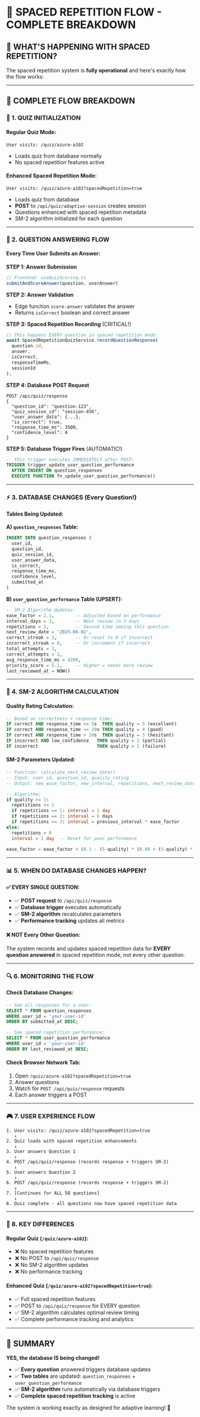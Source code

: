 # 🧠 SPACED REPETITION FLOW - COMPLETE BREAKDOWN

## 🎯 **WHAT'S HAPPENING WITH SPACED REPETITION?**

The spaced repetition system is **fully operational** and here's exactly how the flow works:

---

## 🔄 **COMPLETE FLOW BREAKDOWN**

### **🚀 1. QUIZ INITIALIZATION**

#### **Regular Quiz Mode:**
```
User visits: /quiz/azure-a102
```
- Loads quiz from database normally
- No spaced repetition features active

#### **Enhanced Spaced Repetition Mode:**
```
User visits: /quiz/azure-a102?spacedRepetition=true
```
- Loads quiz from database
- **POST** to `/api/quiz/adaptive-session` creates session
- Questions enhanced with spaced repetition metadata
- SM-2 algorithm initialized for each question

---

### **📝 2. QUESTION ANSWERING FLOW**

#### **Every Time User Submits an Answer:**

**STEP 1: Answer Submission**
```typescript
// Frontend: useQuizScoring.ts
submitAndScoreAnswer(question, userAnswer)
```

**STEP 2: Answer Validation**
- Edge function `score-answer` validates the answer
- Returns `isCorrect` boolean and correct answer

**STEP 3: Spaced Repetition Recording** (CRITICAL!)
```typescript
// This happens EVERY question in spaced repetition mode:
await SpacedRepetitionQuizService.recordQuestionResponse(
  question.id,
  answer,
  isCorrect,
  responseTimeMs,
  sessionId
);
```

**STEP 4: Database POST Request**
```http
POST /api/quiz/response
{
  "question_id": "question-123",
  "quiz_session_id": "session-456", 
  "user_answer_data": {...},
  "is_correct": true,
  "response_time_ms": 3500,
  "confidence_level": 4
}
```

**STEP 5: Database Trigger Fires** (AUTOMATIC!)
```sql
-- This trigger executes IMMEDIATELY after POST:
TRIGGER trigger_update_user_question_performance
  AFTER INSERT ON question_responses
  EXECUTE FUNCTION fn_update_user_question_performance()
```

---

### **⚡ 3. DATABASE CHANGES (Every Question!)**

#### **Tables Being Updated:**

**A) `question_responses` Table:**
```sql
INSERT INTO question_responses (
  user_id,
  question_id, 
  quiz_session_id,
  user_answer_data,
  is_correct,
  response_time_ms,
  confidence_level,
  submitted_at
)
```

**B) `user_question_performance` Table (UPSERT):**
```sql
-- SM-2 Algorithm Updates:
ease_factor = 2.1,        -- Adjusted based on performance
interval_days = 3,        -- Next review in 3 days  
repetitions = 2,          -- Second time seeing this question
next_review_date = '2025-06-02',
correct_streak = 1,       -- Or reset to 0 if incorrect
incorrect_streak = 0,     -- Or increment if incorrect
total_attempts = 2,
correct_attempts = 1,
avg_response_time_ms = 4200,
priority_score = 5.2,     -- Higher = needs more review
last_reviewed_at = NOW()
```

---

### **🧮 4. SM-2 ALGORITHM CALCULATION**

#### **Quality Rating Calculation:**
```sql
-- Based on correctness + response time:
IF correct AND response_time <= 5s  THEN quality = 5 (excellent)
IF correct AND response_time <= 20s THEN quality = 4 (good)  
IF correct AND response_time > 20s  THEN quality = 3 (hesitant)
IF incorrect AND low_confidence   THEN quality = 2 (partial)
IF incorrect                      THEN quality = 1 (failure)
```

#### **SM-2 Parameters Updated:**
```sql
-- Function: calculate_next_review_date()
-- Input: user_id, question_id, quality_rating
-- Output: new_ease_factor, new_interval, repetitions, next_review_date

-- Algorithm:
if quality >= 3:
  repetitions += 1
  if repetitions == 1: interval = 1 day
  if repetitions == 2: interval = 6 days  
  if repetitions >= 3: interval = previous_interval * ease_factor
else:
  repetitions = 0
  interval = 1 day  -- Reset for poor performance
  
ease_factor = ease_factor + (0.1 - (5-quality) * (0.08 + (5-quality) * 0.02))
```

---

### **📊 5. WHEN DO DATABASE CHANGES HAPPEN?**

#### **✅ EVERY SINGLE QUESTION:**
- ✅ **POST request** to `/api/quiz/response`
- ✅ **Database trigger** executes automatically  
- ✅ **SM-2 algorithm** recalculates parameters
- ✅ **Performance tracking** updates all metrics

#### **❌ NOT Every Other Question:**
The system records and updates spaced repetition data for **EVERY question answered** in spaced repetition mode, not every other question.

---

### **🔍 6. MONITORING THE FLOW**

#### **Check Database Changes:**
```sql
-- See all responses for a user:
SELECT * FROM question_responses 
WHERE user_id = 'your-user-id' 
ORDER BY submitted_at DESC;

-- See spaced repetition performance:
SELECT * FROM user_question_performance 
WHERE user_id = 'your-user-id'
ORDER BY last_reviewed_at DESC;
```

#### **Check Browser Network Tab:**
1. Open `/quiz/azure-a102?spacedRepetition=true`
2. Answer questions
3. Watch for `POST /api/quiz/response` requests
4. Each answer triggers a POST

---

### **🎮 7. USER EXPERIENCE FLOW**

```
1. User visits: /quiz/azure-a102?spacedRepetition=true
   ↓
2. Quiz loads with spaced repetition enhancements
   ↓  
3. User answers Question 1
   ↓
4. POST /api/quiz/response (records response + triggers SM-2)
   ↓
5. User answers Question 2  
   ↓
6. POST /api/quiz/response (records response + triggers SM-2)
   ↓
7. [Continues for ALL 58 questions]
   ↓
8. Quiz complete - all questions now have spaced repetition data
```

---

### **🎯 8. KEY DIFFERENCES**

#### **Regular Quiz (`/quiz/azure-a102`):**
- ❌ No spaced repetition features
- ❌ No POST to `/api/quiz/response`  
- ❌ No SM-2 algorithm updates
- ❌ No performance tracking

#### **Enhanced Quiz (`/quiz/azure-a102?spacedRepetition=true`):**
- ✅ Full spaced repetition features
- ✅ POST to `/api/quiz/response` for EVERY question
- ✅ SM-2 algorithm calculates optimal review timing
- ✅ Complete performance tracking and analytics

---

## 🎉 **SUMMARY**

**YES, the database IS being changed!**
- ✅ **Every question** answered triggers database updates
- ✅ **Two tables** are updated: `question_responses` + `user_question_performance`  
- ✅ **SM-2 algorithm** runs automatically via database triggers
- ✅ **Complete spaced repetition tracking** is active

The system is working exactly as designed for adaptive learning! 🚀
